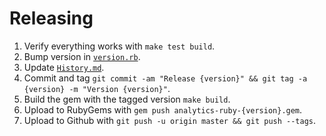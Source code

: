 Releasing
=========

 1. Verify everything works with `make test build`.
 2. Bump version in [`version.rb`](https://github.com/segmentio/analytics-ruby/blob/master/lib/stupidsegment/analytics/version.rb).
 3. Update [`History.md`](https://github.com/segmentio/analytics-ruby/blob/master/History.md).
 4. Commit and tag `git commit -am "Release {version}" && git tag -a {version} -m "Version {version}"`.
 5. Build the gem with the tagged version `make build`.
 6. Upload to RubyGems with `gem push analytics-ruby-{version}.gem`.
 7. Upload to Github with `git push -u origin master && git push --tags`.
